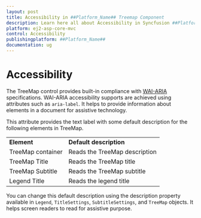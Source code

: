 ```yaml
---
layout: post
title: Accessibility in ##Platform_Name## Treemap Component
description: Learn here all about Accessibility in Syncfusion ##Platform_Name## Treemap component of Syncfusion Essential JS 2 and more.
platform: ej2-asp-core-mvc
control: Accessibility
publishingplatform: ##Platform_Name##
documentation: ug
---
```



# Accessibility

The TreeMap control provides built-in compliance with [WAI-ARIA](http://www.w3.org/WAI/PF/aria-practices/) specifications. WAI-ARIA accessibility supports are achieved using attributes such as `aria-label`. It helps to provide information about elements in a document for assistive technology.

This attribute provides the text label with some default description for the following elements in TreeMap.

<!-- markdownlint-disable MD033 -->
<table>
<tr>
<td><b>Element</b></td>
<td><b>Default description</b></td>
</tr>
<tr>
<td>TreeMap container</td>
<td>Reads the TreeMap description</td>
</tr>
<tr>
<td>TreeMap Title</td>
<td>Reads the TreeMap title</td>
</tr>
<tr>
<td>TreeMap Subtitle</td>
<td>Reads the TreeMap subtitle</td>
</tr>
<tr>
<td>Legend Title</td>
<td>Reads the legend title</td>
</tr>
</table>

You can change this default description using the description property available in `Legend`, `TitleSettings`, `SubtitleSettings`, and `TreeMap` objects. It helps screen readers to read for assistive purpose.
